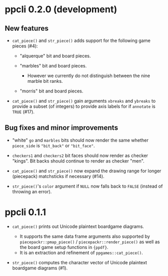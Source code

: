 ppcli 0.2.0 (development)
=========================

New features
------------

* `cat_piece()` and `str_piece()` adds support for the following game pieces (#4):

  + "alquerque" bit and board pieces.
  + "marbles" bit and board pieces.

    - However we currently do not distinguish between the nine marble bit ranks.

  + "morris" bit and board pieces.

* `cat_piece()` and `str_piece()` gain arguments `xbreaks` and `ybreaks`
  to provide a subset (of integers) to provide axis labels for if `annotate` is `TRUE` (#17).

Bug fixes and minor improvements
--------------------------------

* "white" `go` and `marbles` bits should now render the same
  whether `piece_side` is `"bit_back"` or `"bit_face"`.

* `checkers1` and `checkers2` bit faces should now render
  as checker "kings".  Bit backs should continue to render as checker "men".

* `cat_piece()` and `str_piece()` now expand the drawing range for longer
  (piecepack) matchsticks if necessary (#14).

* `str_piece()`'s `color` argument if `NULL` now falls back to `FALSE`
  (instead of throwing an error).

ppcli 0.1.1
===========

* ``cat_piece()`` prints out Unicode plaintext boardgame diagrams.

  + It supports the same data frame arguments also supported by
    ``piecepackr::pmap_piece()`` / ``piecepackr::render_piece()``
    as well as the board game setup functions in `{ppdf}`.
  + It is an extraction and refinement of ``ppgames::cat_piece()``.

* ``str_piece()`` computes the character vector of Unicode plaintext boardgame diagrams (#1).
